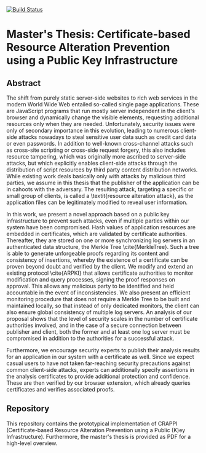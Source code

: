 [![Build Status](https://travis-ci.com/Placc/CRAP.svg?branch=master)](https://travis-ci.com/Placc/CRAP)

# Master's Thesis: Certificate-based Resource Alteration Prevention using a Public Key Infrastructure

## Abstract

The shift from purely static server-side websites to rich web services in the modern World Wide Web entailed so-called single page applications. These are JavaScript programs that run mostly server independent in the client's browser and dynamically change the visible elements, requesting additional resources only when they are needed. Unfortunately, security issues were only of secondary importance in this evolution, leading to numerous client-side attacks nowadays to steal sensitive user data such as credit card data or even passwords. In addition to well-known cross-channel attacks such as cross-site scripting or cross-side request forgery, this also includes resource tampering, which was originally more ascribed to server-side attacks, but which explicitly enables client-side attacks through the distribution of script resources by third party content distribution networks. While existing work deals basically only with attacks by malicious third parties, we assume in this thesis that the publisher of the application can be in cahoots with the adversary. The resulting attack, targeting a specific or small group of clients, is called a \textit{resource alteration attack}, as the application files can be legitimately modified to reveal user information. 

In this work, we present a novel approach based on a public key infrastructure to prevent such attacks, even if multiple parties within our system have been compromised. Hash values of application resources are embedded in certificates, which are validated by certificate authorities. Thereafter, they are stored on one or more synchronizing log servers in an authenticated data structure, the Merkle Tree \cite{MerkleTree}. Such a tree is able to generate unforgeable proofs regarding its content and consistency of insertions, whereby the existence of a certificate can be proven beyond doubt and verified by the client. We modify and extend an existing protocol \cite{ARPKI} that allows certificate authorities to monitor modification and query processes, signing the proof responses on approval. This allows any malicious party to be identified and held accountable in the event of inconsistencies. We also present an efficient monitoring procedure that does not require a Merkle Tree to be built and maintained locally, so that instead of only dedicated monitors, the client can also ensure global consistency of multiple log servers. An analysis of our proposal shows that the level of security scales in the number of certificate authorities involved, and in the case of a secure connection between publisher and client, both the former and at least one log server must be compromised in addition to the authorities for a successful attack.

Furthermore, we encourage security experts to publish their analysis results for an application in our system with a certificate as well. Since we expect casual users to have not taken far-reaching security precautions against common client-side attacks, experts can additionally specify assertions in the analysis certificates to provide additional protection and confidence. These are then verified by our browser extension, which already queries certificates and verifies associated proofs.

## Repository

This repository contains the prototypical implementation of CRAPPI (Certificate-based Resource Alteration Prevention using a Public (K)ey Infrastructure). Furthermore, the master's thesis is provided as PDF for a high-level overview. 
